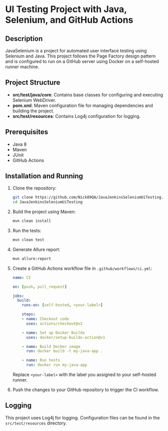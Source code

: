 # UI Testing Project with Java, Selenium, and GitHub Actions

## Description

JavaSelenium is a project for automated user interface testing using Selenium and Java. This project follows the Page Factory design pattern and is configured to run on a GitHub server using Docker on a self-hosted runner machine.

## Project Structure

- **src/test/java/core**: Contains base classes for configuring and executing Selenium WebDriver.
- **pom.xml**: Maven configuration file for managing dependencies and building the project.
- **src/test/resources**: Contains Log4j configuration for logging.

## Prerequisites

- Java 8
- Maven
- JUnit
- GitHub Actions

## Installation and Running

1. Clone the repository:
    ```sh
    git clone https://github.com/Nick89QA/JavaJenkinsSeleniumUiTesting.git
    cd JavaJenkinsSeleniumUiTesting
    ```

2. Build the project using Maven:
    ```sh
    mvn clean install
    ```

3. Run the tests:
    ```sh
    mvn clean test
    ```
4. Generate Allure report:
    ```sh
    mvn allure:report
    ```

1. Create a GitHub Actions workflow file in `.github/workflows/ci.yml`:
    ```yaml
    name: CI

    on: [push, pull_request]

    jobs:
      build:
        runs-on: [self-hosted, <your-label>]

        steps:
        - name: Checkout code
          uses: actions/checkout@v2

        - name: Set up Docker Buildx
          uses: docker/setup-buildx-action@v1

        - name: Build Docker image
          run: docker build -t my-java-app .

        - name: Run tests
          run: docker run my-java-app
    ```

   Replace `<your-label>` with the label you assigned to your self-hosted runner.

2. Push the changes to your GitHub repository to trigger the CI workflow.

## Logging

This project uses Log4j for logging. Configuration files can be found in the `src/test/resources` directory.
